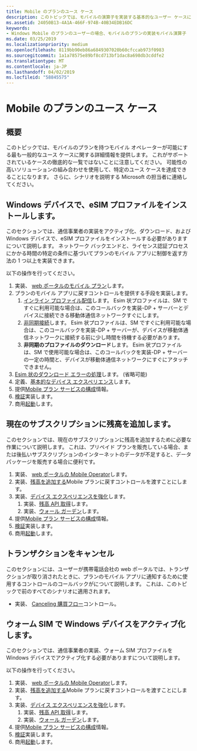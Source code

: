 ```yaml
---
title: Mobile のプランのユース ケース
description: このトピックでは、モバイルの演算子を実装する基本的なユーザー ケースについて説明します。
ms.assetid: 24050B13-4A1A-466F-974B-40B34EDB16DC
keywords:
- Windows Mobile のプランのユーザーの場合、モバイルのプランの実装モバイル演算子
ms.date: 03/25/2019
ms.localizationpriority: medium
ms.openlocfilehash: 8119bb90eb86a6849307020b60cfccab973f0983
ms.sourcegitcommit: 1a1a78575e89bf8cd713bf1dac8a698db3cddfe2
ms.translationtype: MT
ms.contentlocale: ja-JP
ms.lasthandoff: 04/02/2019
ms.locfileid: "58845575"
---
```

# <a name="mobile-plans-use-cases"></a>Mobile のプランのユース ケース

## <a name="overview"></a>概要

このトピックでは、モバイルのプランを持つモバイル オペレーターが可能にする最も一般的なユース ケースに関する詳細情報を提供します。 これがサポートされているケースの徹底的な一覧ではないことに注意してください。 可能性の高いソリューションの組み合わせを使用して、特定のユース ケースを達成できることになります。 さらに、シナリオを説明する Microsoft の担当者に連絡してください。

## <a name="install-an-esim-profile-on-a-windows-device"></a>Windows デバイスで、eSIM プロファイルをインストールします。

このセクションでは、通信事業者の実装をアクティブ化、ダウンロード、および Windows デバイスで、eSIM プロファイルをインストールする必要がありますについて説明します。 ネットワーク バックエンドと、ライセンス認証プロセスにかかる時間の特定の条件に基づいてプランのモバイル アプリに制御を返す方法の 1 つ以上を実装できます。

以下の操作を行ってください。

1. 実装、 [web ポータルのモバイル プラン](mobile-plans-web-portal.md#web-service-api-used-for-esim)します。
2. プランのモバイル アプリに戻すコントロールを提供する手段を実装します。
   1. [インライン プロファイル配信](mobile-plans-callback-notifications.md#inline-profile-delivery)します。 Esim 状プロファイルは、SM ですぐに利用可能な場合は、このコールバックを実装-DP + サーバーとデバイスに接続できる移動体通信ネットワークすぐにします。
   2. [非同期接続](mobile-plans-callback-notifications.md#asynchronous-connectivity)します。 Esim 状プロファイルは、SM ですぐに利用可能な場合は、このコールバックを実装-DP + サーバーが、デバイスが移動体通信ネットワークに接続する前に少し時間を待機する必要があります。
   3. **非同期のプロファイルのダウンロード**します。 Esim 状プロファイルは、SM で使用可能な場合は、このコールバックを実装-DP + サーバーの一定の時間と、デバイスが移動体通信ネットワークにすぐにアタッチできません。
3. [Esim 状のダウンロード エラーの処理](mobile-plans-eSIM-error-handling.md)します。 (省略可能)
4. 定義、[基本的なデバイス エクスペリエンス](mobile-plans-device-experience.md#basic-device-experience)します。
5. 提供[Mobile プラン サービスの構成](mobile-plans-service-configuration.md)情報。
6. [検証](mobile-plans-integration.md)実装します。
7. 商用[起動](mobile-plans-launch.md)します。

## <a name="add-balance-to-a-current-subscription"></a>現在のサブスクリプションに残高を追加します。

このセクションでは、現在のサブスクリプションに残高を追加するために必要な作業について説明します。 これは、プリペイド プランを販売している場合、または後払いサブスクリプションのインターネットのデータが不足すると、データ パッケージを販売する場合に便利です。

1. 実装、 [web ポータルの Mobile Operator](mobile-plans-web-portal.md)します。
2. 実装、[残高を追加する](mobile-plans-callback-notifications.md#adding-balance)Mobile プランに戻すコントロールを渡すことにします。
3. 実装、[デバイス エクスペリエンスを強化](mobile-plans-device-experience.md#enhanced-device-experience)します。
   1. 実装、[残高 API 取得](mobile-plans-device-experience.md#getbalance-api)します。
   2. 実装、[ウォール ガーデン](mobile-plans-device-experience.md#walled-garden)します。
4. 提供[Mobile プラン サービスの構成](mobile-plans-service-configuration.md)情報。
5. [検証](mobile-plans-integration.md)実装します。
6. 商用[起動](mobile-plans-launch.md)します。

## <a name="cancelling-a-transaction"></a>トランザクションをキャンセル

このセクションには、ユーザーが携帯電話会社の web ポータルでは、トランザクションが取り消されたときに、プランのモバイル アプリに通知するために使用するコントロールのコールバックがについて説明します。 これは、このトピックで前のすべてのシナリオに適用されます。

- 実装、 [Canceling 購買フロー](mobile-plans-callback-notifications.md#canceling-purchase-flow)コントロール。

## <a name="activate-a-warm-sim-in-a-windows-device"></a>ウォーム SIM で Windows デバイスをアクティブ化します。

このセクションでは、通信事業者の実装、ウォーム SIM プロファイルを Windows デバイスでアクティブ化する必要がありますについて説明します。

以下の操作を行ってください。

1. 実装、 [web ポータルの Mobile Operator](mobile-plans-web-portal.md#web-service-api-used-for-a-physical-sim)します。
2. 実装、[残高を追加する](mobile-plans-callback-notifications.md#adding-balance)Mobile プランに戻すコントロールを渡すことにします。
3. 実装、[デバイス エクスペリエンスを強化](mobile-plans-device-experience.md#enhanced-device-experience)します。
   1. 実装、[残高 API 取得](mobile-plans-device-experience.md#getbalance-api)します。
   2. 実装、[ウォール ガーデン](mobile-plans-device-experience.md#walled-garden)します。
4. 提供[Mobile プラン サービスの構成](mobile-plans-service-configuration.md)情報。
5. [検証](mobile-plans-integration.md)実装します。
6. 商用[起動](mobile-plans-launch.md)します。
